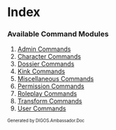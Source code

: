 ﻿Index
=====
### Available Command Modules
1. [Admin Commands](modules/admin.md)
2. [Character Commands](modules/character.md)
3. [Dossier Commands](modules/dossier.md)
4. [Kink Commands](modules/kink.md)
5. [Miscellaneous Commands](modules/miscellaneous.md)
6. [Permission Commands](modules/permission.md)
7. [Roleplay Commands](modules/roleplay.md)
8. [Transform Commands](modules/transform.md)
9. [User Commands](modules/user.md)

<sub><sup>Generated by DIGOS.Ambassador.Doc</sup></sub>